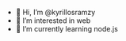 - 👋 Hi, I’m @kyrillosramzy
- 👀 I’m interested in web 
- 🌱 I’m currently learning node.js


<!---
kyrillosramzy1/kyrillosramzy1 is a ✨ special ✨ repository because its `README.md` (this file) appears on your GitHub profile.
You can click the Preview link to take a look at your changes.
--->
